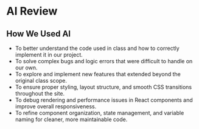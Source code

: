 # AI Review

## How We Used AI

- To better understand the code used in class and how to correctly implement it in our project.  
- To solve complex bugs and logic errors that were difficult to handle on our own.  
- To explore and implement new features that extended beyond the original class scope.  
- To ensure proper styling, layout structure, and smooth CSS transitions throughout the site.  
- To debug rendering and performance issues in React components and improve overall responsiveness.  
- To refine component organization, state management, and variable naming for cleaner, more maintainable code.
